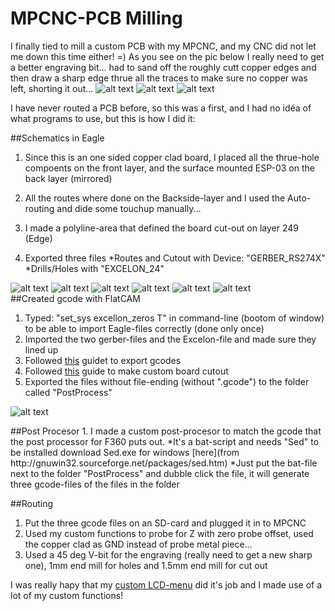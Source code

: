 # MPCNC-PCB Milling

I finally tied to mill a custom PCB with my MPCNC, and my CNC did not let me down this time either! =)
As you see on the pic below I really need to get a better engraving bit... 
had to sand off the roughly cutt copper edges and then draw a sharp edge thrue all the traces to make sure no copper was left, shorting it out...
![alt text](https://github.com/klalle/MPCNC_PCB-Engraving/blob/master/Pics/Routed.jpg)
![alt text](https://github.com/klalle/MPCNC_PCB-Engraving/blob/master/Pics/DoneFront.jpg)
![alt text](https://github.com/klalle/MPCNC_PCB-Engraving/blob/master/Pics/DoneBack.jpg)

I have never routed a PCB before, so this was a first, and I had no idéa of what programs to use, but this is how I did it: 

##Schematics in Eagle 
1. Since this is an one sided copper clad board, I placed all the thrue-hole compoents on the front layer, and the surface mounted ESP-03 on the back layer (mirrored)

2. All the routes where done on the Backside-layer and I used the Auto-routing and dide some touchup manually...
3. I made a polyline-area that defined the board cut-out on layer 249 (Edge)
4. Exported three files
	*Routes and Cutout with Device: "GERBER_RS274X"
	*Drills/Holes with "EXCELON_24"

![alt text](https://github.com/klalle/MPCNC_PCB-Engraving/blob/master/Pics/Schematics.PNG)
![alt text](https://github.com/klalle/MPCNC_PCB-Engraving/blob/master/Pics/Board_Layout.PNG)
![alt text](https://github.com/klalle/MPCNC_PCB-Engraving/blob/master/Pics/Board_Routes.PNG)
![alt text](https://github.com/klalle/MPCNC_PCB-Engraving/blob/master/Pics/Board_Cutout.PNG)
![alt text](https://github.com/klalle/MPCNC_PCB-Engraving/blob/master/Pics/CAM_1.PNG)
![alt text](https://github.com/klalle/MPCNC_PCB-Engraving/blob/master/Pics/Drills.PNG)
<br>
##Created gcode with FlatCAM
1. Typed: "set_sys excellon_zeros T" in command-line (bootom of window) to be able to import Eagle-files correctly (done only once)
2. Imported the two gerber-files and the Excelon-file and made sure they lined up
3. Followed [this](https://www.inventables.com/projects/how-to-mill-a-through-hole-pcb) guidet to export gcodes
4. Followed [this](http://caram.cl/software/flatcam/board-cutout-with-flatcam/) guide to make custom board cutout
5. Exported the files without file-ending (without ".gcode") to the folder called "PostProcess"

![alt text](https://github.com/klalle/MPCNC_PCB-Engraving/blob/master/Pics/fCam.PNG)
<p>
##Post Procesor
1. I made a custom post-procesor to match the gcode that the post processor for F360 puts out.
	*It's a bat-script and needs "Sed" to be installed download Sed.exe for windows [here](from http://gnuwin32.sourceforge.net/packages/sed.htm)
	*Just put the bat-file next to the folder "PostProcess" and dubble click the file, it will generate three gcode-files of the files in the folder

##Routing
1. Put the three gcode files on an SD-card and plugged it in to MPCNC
2. Used my custom functions to probe for Z with zero probe offset, used the copper clad as GND instead of probe metal piece...
3. Used a 45 deg V-bit for the engraving (really need to get a new sharp one), 1mm end mill for holes and 1.5mm end mill for cut out

I was really hapy that my [custom LCD-menu](https://github.com/klalle/Marlin_RC7_LCD_Customization) did it's job and I made use of a lot of my custom functions! 
